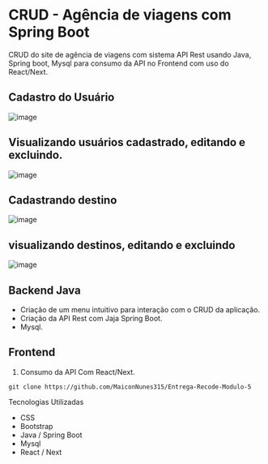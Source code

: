 # CRUD - Agência de viagens com Spring Boot

CRUD do site de agência de viagens com sistema API Rest usando Java, Spring boot, Mysql para consumo da API no Frontend com uso do React/Next.

## Cadastro do Usuário
![image](https://github.com/MaiconNunes315/Entrega-Recode-Modulo-5/assets/88409912/aeaa6d35-345a-4364-ac3b-8041018fd660)

## Visualizando usuários cadastrado, editando e excluindo.
![image](https://github.com/MaiconNunes315/Entrega-Recode-Modulo-5/assets/88409912/8af55db8-adc2-463d-ae2b-4e3d1a8e0af8)

## Cadastrando destino
![image](https://github.com/MaiconNunes315/Entrega-Recode-Modulo-5/assets/88409912/b5a85242-b044-4079-aabf-7a2ae49c6a85)

## visualizando destinos, editando e excluindo
![image](https://github.com/MaiconNunes315/Entrega-Recode-Modulo-5/assets/88409912/60a1b29c-a09a-442a-9e66-20b1b320ef78)


## Backend Java
 * Criação de um menu intuitivo para interação com o CRUD da aplicação.
 * Criação da API Rest com Jaja Spring Boot.
 * Mysql.
## Frontend
1. Consumo da API Com React/Next.

~~~
git clone https://github.com/MaiconNunes315/Entrega-Recode-Modulo-5
~~~ 


Tecnologias Utilizadas
 * CSS
 * Bootstrap
 * Java / Spring Boot
 * Mysql
 * React / Next
 
